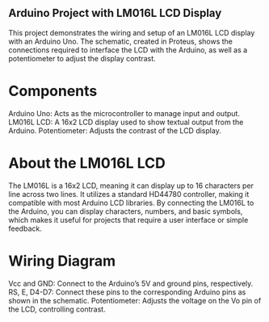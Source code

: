 ## Arduino Project with LM016L LCD Display

This project demonstrates the wiring and setup of an LM016L LCD display with an Arduino Uno. The schematic, created in Proteus, shows the connections required to interface the LCD with the Arduino, as well as a potentiometer to adjust the display contrast.

# Components
  Arduino Uno: Acts as the microcontroller to manage input and output.
  LM016L LCD: A 16x2 LCD display used to show textual output from the Arduino.
  Potentiometer: Adjusts the contrast of the LCD display.
# About the LM016L LCD
The LM016L is a 16x2 LCD, meaning it can display up to 16 characters per line across two lines. It utilizes a standard HD44780 controller, making it compatible with most Arduino LCD libraries. By connecting the LM016L to the Arduino, you can display characters, numbers, and basic symbols, which makes it useful for projects that require a user interface or simple feedback.

# Wiring Diagram
Vcc and GND: Connect to the Arduino’s 5V and ground pins, respectively.
RS, E, D4-D7: Connect these pins to the corresponding Arduino pins as shown in the schematic.
Potentiometer: Adjusts the voltage on the Vo pin of the LCD, controlling contrast.
